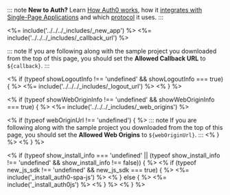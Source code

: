 <!-- markdownlint-disable MD041 -->

::: note
**New to Auth?** Learn [How Auth0 works](/overview), how it [integrates with Single-Page Applications](/architecture-scenarios/application/spa-api) and which [protocol](/flows/concepts/auth-code-pkce) it uses.
:::

<%= include('../../../_includes/_new_app') %>
<%= include('../../../_includes/_callback_url') %>

::: note
If you are following along with the sample project you downloaded from the top of this page, you should set the **Allowed Callback URL** to `${callback}`.
:::

<% if (typeof showLogoutInfo !== 'undefined' && showLogoutInfo === true) { %>
<%= include('../../../_includes/_logout_url') %>
<% } %>

<% if (typeof showWebOriginInfo !== 'undefined' && showWebOriginInfo === true) { %>
  <%= include('../../../_includes/_web_origins') %>

  <% if (typeof webOriginUrl !== 'undefined') { %>
  ::: note
  If you are following along with the sample project you downloaded from the top of this page, you should set the **Allowed Web Origins** to `${webOriginUrl}`.
  :::
  <% } %>
<% } %>

<% if (typeof show_install_info === 'undefined' || (typeof show_install_info !== 'undefined' && show_install_info !== false)) { %>
  <% if (typeof new_js_sdk !== 'undefined' && new_js_sdk === true) { %>
  <%= include('_install_auth0-spa-js') %>
  <% } else { %>
  <%= include('_install_auth0js') %>
  <% } %>
<% } %>
